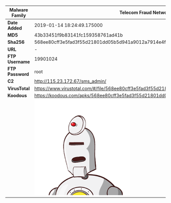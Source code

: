 | Malware Family | Telecom Fraud Network for South Koreans                      |
| -------------- | ------------------------------------------------------------ |
| **Date Added** | 2019-01-14 18:24:49.175000                                                   |
| **MD5**        | 43b33451f9b83141fc159358761ad41b                             |
| **Sha256**     | 568ee80cff3e5fad3f55d21801dd05b5d941a9012a7914e4ffb8e38bc65f9be6 |
| **URL**        | -                                                            |
| **FTP Username**        | 19901024                                                            |
| **FTP Password**        | root                                                            |
| **C2**         | http://115.23.172.67/sms_admin/ |
| **VirusTotal** | https://www.virustotal.com/#/file/568ee80cff3e5fad3f55d21801dd05b5d941a9012a7914e4ffb8e38bc65f9be6/detection |
| **Koodous**    | https://koodous.com/apks/568ee80cff3e5fad3f55d21801dd05b5d941a9012a7914e4ffb8e38bc65f9be6 |
|                | ![](../assets/568ee80cff3e5fad3f55d21801dd05b5d941a9012a7914e4ffb8e38bc65f9be6.png) |